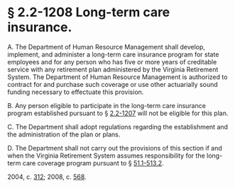 # § 2.2-1208 Long-term care insurance.

<p>A. The Department of Human Resource Management shall develop, implement, and administer a long-term care insurance program for state employees and for any person who has five or more years of creditable service with any retirement plan administered by the Virginia Retirement System. The Department of Human Resource Management is authorized to contract for and purchase such coverage or use other actuarially sound funding necessary to effectuate this provision.</p><p>B. Any person eligible to participate in the long-term care insurance program established pursuant to § <a href='http://law.lis.virginia.gov/vacode/2.2-1207/'>2.2-1207</a> will not be eligible for this plan.</p><p>C. The Department shall adopt regulations regarding the establishment and the administration of the plan or plans.</p><p>D. The Department shall not carry out the provisions of this section if and when the Virginia Retirement System assumes responsibility for the long-term care coverage program pursuant to § <a href='http://law.lis.virginia.gov/vacode/51.1-513.2/'>51.1-513.2</a>.</p><p>2004, c. <a href='http://lis.virginia.gov/cgi-bin/legp604.exe?041+ful+CHAP0312'>312</a>; 2008, c. <a href='http://lis.virginia.gov/cgi-bin/legp604.exe?081+ful+CHAP0568'>568</a>.</p>
